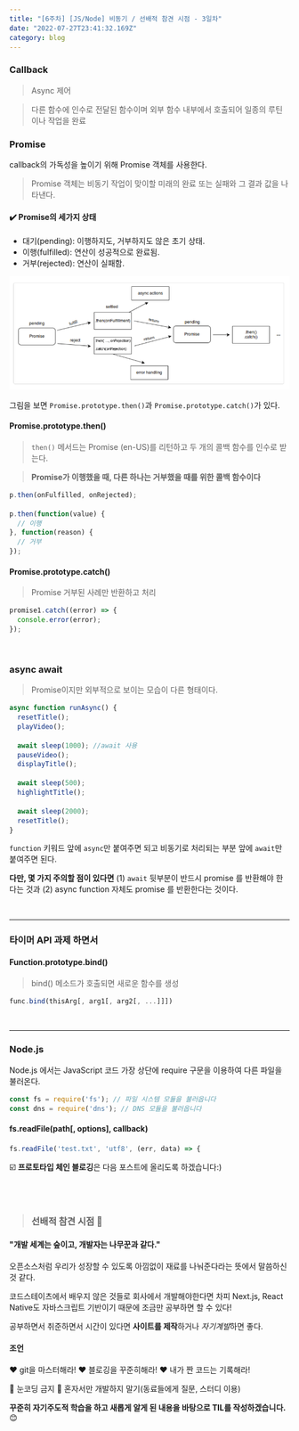 ```yaml
---
title: "[6주차] [JS/Node] 비동기 / 선배적 참견 시점 - 3일차"
date: "2022-07-27T23:41:32.169Z"
category: blog
---
```


### Callback
> Async 제어

> 다른 함수에 인수로 전달된 함수이며 외부 함수 내부에서 호출되어 일종의 루틴이나 작업을 완료

### Promise

callback의 가독성을 높이기 위해 Promise 객체를 사용한다.

> Promise 객체는 비동기 작업이 맞이할 미래의 완료 또는 실패와 그 결과 값을 나타낸다.


#### ✔️ Promise의 세가지 상태

* 대기(pending): 이행하지도, 거부하지도 않은 초기 상태.
* 이행(fulfilled): 연산이 성공적으로 완료됨.
* 거부(rejected): 연산이 실패함.

![Chinese Salty Egg](./promisemap.PNG)

그림을 보면 `Promise.prototype.then()`과 `Promise.prototype.catch()`가 있다.

#### Promise.prototype.then()

> `then()` 메서드는 Promise (en-US)를 리턴하고 두 개의 콜백 함수를 인수로 받는다.

> **Promise가 이행했을 때, 다른 하나는 거부했을 때를 위한 콜백 함수이다**

```js
p.then(onFulfilled, onRejected);

p.then(function(value) {
  // 이행
}, function(reason) {
  // 거부
});
```

#### Promise.prototype.catch()

>  Promise 거부된 사례만 반환하고 처리

```js
promise1.catch((error) => {
  console.error(error);
});
```
<br>

### async await
>Promise이지만 외부적으로 보이는 모습이 다른 형태이다.

```js
async function runAsync() {
  resetTitle();
  playVideo();

  await sleep(1000); //await 사용
  pauseVideo();
  displayTitle();

  await sleep(500);
  highlightTitle();

  await sleep(2000);
  resetTitle();
}
```

`function` 키워드 앞에 `async`만 붙여주면 되고 비동기로 처리되는 부분 앞에 `await`만 붙여주면 된다.

**다만, 몇 가지 주의할 점이 있다면** 
(1) `await` 뒷부분이 반드시 promise 를 반환해야 한다는 것과 
(2) async function 자체도 promise 를 반환한다는 것이다.

<br>

***

### 타이머 API 과제 하면서

#### Function.prototype.bind()

> bind() 메소드가 호출되면 새로운 함수를 생성

```js
func.bind(thisArg[, arg1[, arg2[, ...]]])
```

<br>

***

### Node.js

Node.js 에서는 JavaScript 코드 가장 상단에 require 구문을 이용하여 다른 파일을 불러온다.

```js
const fs = require('fs'); // 파일 시스템 모듈을 불러옵니다
const dns = require('dns'); // DNS 모듈을 불러옵니다
```

#### fs.readFile(path[, options], callback)

```js
fs.readFile('test.txt', 'utf8', (err, data) => {
```

☑️ **프로토타입 체인 블로깅**은 다음 포스트에 올리도록 하겠습니다:)

<br>
<br>

> ### 선배적 참견 시점 👀

#### "개발 세계는 숲이고, 개발자는 나무꾼과 같다."

오픈소스처럼 우리가 성장할 수 있도록 아낌없이 재료를 나눠준다라는 뜻에서 말씀하신 것 같다.

코드스테이츠에서 배우지 않은 것들로 회사에서 개발해야한다면 차피 Next.js, React Native도 자바스크립트 기반이기 때문에 조금만 공부하면 할 수 있다!

공부하면서 취준하면서 시간이 있다면 **사이트를 제작**하거나 *자기계발*하면 좋다.

#### 조언

❤️ git을 마스터해라!
❤️ 블로깅을 꾸준히해라!
❤️ 내가 짠 코드는 기록해라!

🚫 눈코딩 금지
🚫 혼자서만 개발하지 말기(동료들에게 질문, 스터디 이용)


**꾸준히 자기주도적 학습을 하고 새롭게 알게 된 내용을 바탕으로 TIL를 작성하겠습니다.** 😊